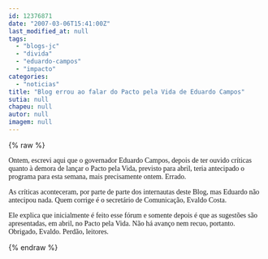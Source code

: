 ```yaml
---
id: 12376871
date: "2007-03-06T15:41:00Z"
last_modified_at: null
tags:
  - "blogs-jc"
  - "divida"
  - "eduardo-campos"
  - "impacto"
categories:
  - "noticias"
title: "Blog errou ao falar do Pacto pela Vida de Eduardo Campos"
sutia: null
chapeu: null
autor: null
imagem: null
---
```

{% raw %}
<p><P><FONT face=Verdana>Ontem, escrevi aqui que o governador Eduardo Campos, depois de ter ouvido críticas quanto à demora de lançar o Pacto pela Vida, previsto para abril, teria antecipado o programa para esta semana, mais precisamente ontem. Errado.</FONT></P></p>
<p><P><FONT face=Verdana>As críticas aconteceram, por parte de parte dos internautas deste Blog, mas Eduardo não antecipou nada. Quem corrige é o secretário de Comunicação, Evaldo Costa.</FONT></P></p>
<p><P><FONT face=Verdana>Ele explica que inicialmente é feito esse fórum e somente depois é que as sugestões são apresentadas, em abril, no Pacto pela Vida. Não há avanço nem recuo, portanto. Obrigado, Evaldo. Perdão, leitores.</FONT></P> </p>
{% endraw %}